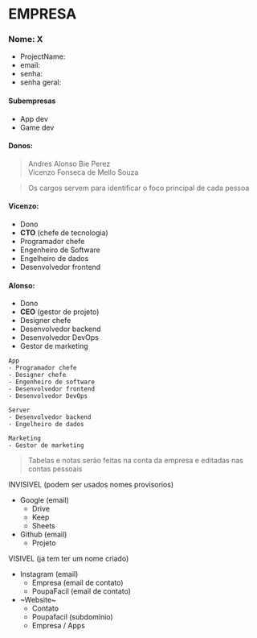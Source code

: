# EMPRESA

### Nome: X
* ProjectName:
* email:
* senha:
* senha geral:

#### Subempresas
- App dev
- Game dev

#### Donos:
> Andres Alonso Bie Perez  
> Vicenzo Fonseca de Mello Souza

> Os cargos servem para identificar o foco principal de cada pessoa

#### Vicenzo: 
- Dono
- **CTO** (chefe de tecnologia)
- Programador chefe
- Engenheiro de Software
- Engelheiro de dados
- Desenvolvedor frontend

#### Alonso:
- Dono
- **CEO** (gestor de projeto)
- Designer chefe
- Desenvolvedor backend
- Desenvolvedor DevOps
- Gestor de marketing
```
App
- Programador chefe
- Designer chefe
- Engenheiro de software
- Desenvolvedor frontend
- Desenvolvedor DevOps

Server
- Desenvolvedor backend
- Engelheiro de dados

Marketing
- Gestor de marketing
```
> Tabelas e notas serão feitas na conta da empresa e editadas nas contas pessoais

INVISIVEL (podem ser usados nomes provisorios)
* Google (email)
    - Drive
    - Keep
    - Sheets
* Github (email)
    - Projeto

VISIVEL (ja tem ter um nome criado)
* Instagram (email)
    - Empresa (email de contato)
    - PoupaFacil (email de contato)
* ~Website~
    - Contato
    - Poupafacil (subdomínio)
    - Empresa / Apps


